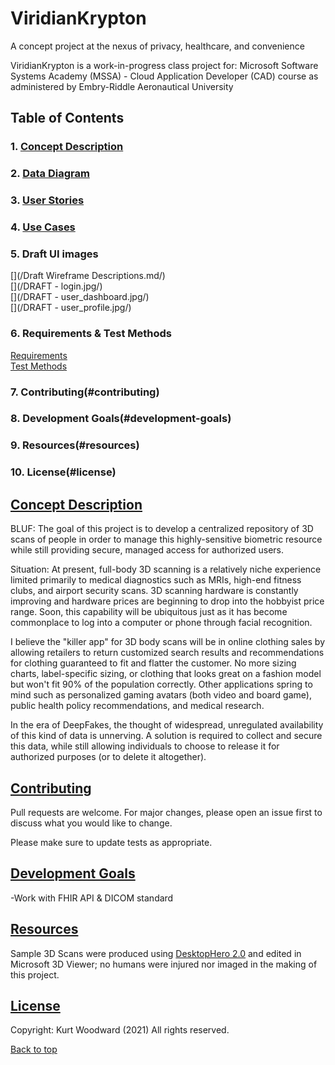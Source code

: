 # ViridianKrypton
A concept project at the nexus of privacy, healthcare, and convenience

ViridianKrypton is a work-in-progress class project for:
 Microsoft Software Systems Academy (MSSA) -
  Cloud Application Developer (CAD) course
   as administered by Embry-Riddle Aeronautical University

## Table of Contents
### 1. [Concept Description](#concept-description)
### 2. [Data Diagram](/Database_Diagram_15_FEB_2021.JPG/)
### 3. [User Stories](/Requirements/User-Stories.md/)
### 4. [Use Cases](/Requirements/Use-Cases.md/)
### 5. Draft UI images
[](/Draft Wireframe Descriptions.md/)  
[](/DRAFT - login.jpg/)  
[](/DRAFT - user_dashboard.jpg/)  
[](/DRAFT - user_profile.jpg/)  
### 6. Requirements & Test Methods
[Requirements](/Requirements/Requirements-List.md)  
[Test Methods](/Requirements/)
### 7. Contributing(#contributing)
### 8. Development Goals(#development-goals)
### 9. Resources(#resources)
### 10. License(#license)

## [Concept Description](#1-concept-description)

BLUF: The goal of this project is to develop a centralized repository of 3D scans of people in order to manage this highly-sensitive biometric resource while still providing secure, managed access for authorized users.

Situation: 
At present, full-body 3D scanning is a relatively niche experience limited primarily to medical diagnostics such as MRIs, high-end fitness clubs, and airport security scans. 3D scanning hardware is constantly improving and hardware prices are beginning to drop into the hobbyist price range. Soon, this capability will be ubiquitous just as it has become commonplace to log into a computer or phone through facial recognition. 

I believe the "killer app" for 3D body scans will be in online clothing sales by allowing retailers to return customized search results and recommendations for clothing guaranteed to fit and flatter the customer. No more sizing charts, label-specific sizing, or clothing that looks great on a fashion model but won't fit 90% of the population correctly. Other applications spring to mind such as personalized gaming avatars (both video and board game), public health policy recommendations, and medical research.

In the era of DeepFakes, the thought of widespread, unregulated availability of this kind of data is unnerving. A solution is required to collect and secure this data, while still allowing individuals to choose to release it for authorized purposes (or to delete it altogether). 


## [Contributing](#7-contributing)
Pull requests are welcome. For major changes, please open an issue first to discuss what you would like to change.

Please make sure to update tests as appropriate.

## [Development Goals](#8-development-goals)
-Work with FHIR API & DICOM standard

## [Resources](#9-resources)
Sample 3D Scans  were produced using [DesktopHero 2.0](https://desktophero3d.com/) and edited in Microsoft 3D Viewer; no humans were injured nor imaged in the making of this project.

## [License](#10-license)
Copyright: Kurt Woodward (2021)
All rights reserved.

[Back to top](#viridiankrypton)
